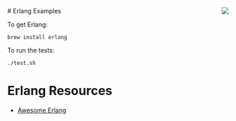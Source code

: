 <img align="right" src="https://raw.githubusercontent.com/rtoal/polyglot/master/resources/erlang-logo-300.png">
# Erlang Examples

To get Erlang:

```
brew install erlang
```

To run the tests:

```
./test.sh
```

# Erlang Resources

* [Awesome Erlang](https://github.com/drobakowski/awesome-erlang)
